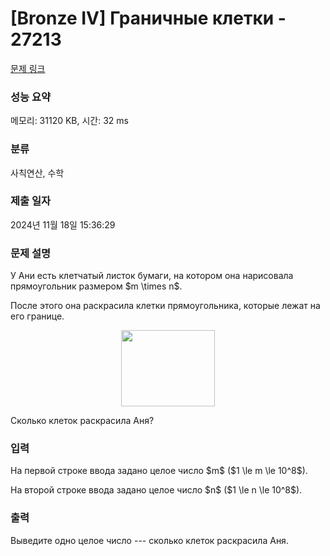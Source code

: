 # [Bronze IV] Граничные клетки - 27213 

[문제 링크](https://www.acmicpc.net/problem/27213) 

### 성능 요약

메모리: 31120 KB, 시간: 32 ms

### 분류

사칙연산, 수학

### 제출 일자

2024년 11월 18일 15:36:29

### 문제 설명

<p>У Ани есть клетчатый листок бумаги, на котором она нарисовала прямоугольник размером $m \times n$.</p>

<p>После этого она раскрасила клетки прямоугольника, которые лежат на его границе.</p>

<p style="text-align: center;"><img alt="" src="" style="width: 150px; height: 122px;"></p>

<p>Сколько клеток раскрасила Аня?</p>

### 입력 

 <p>На первой строке ввода задано целое число $m$ ($1 \le m \le 10^8$).</p>

<p>На второй строке ввода задано целое число $n$ ($1 \le n \le 10^8$).</p>

### 출력 

 <p>Выведите одно целое число --- сколько клеток раскрасила Аня.</p>

